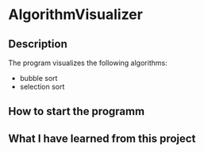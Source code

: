 # AlgorithmVisualizer

## Description
The program visualizes the following algorithms:
  - bubble sort
  - selection sort
  
## How to start the programm

## What I have learned from this project
